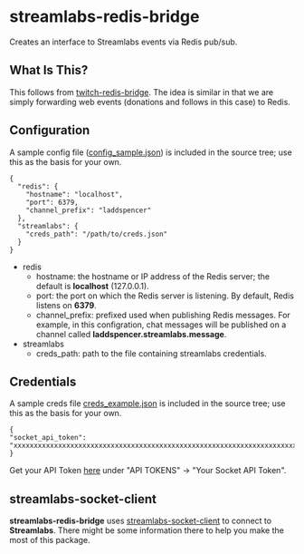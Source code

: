 # streamlabs-redis-bridge
Creates an interface to Streamlabs events via Redis pub/sub.

## What Is This?
This follows from [twitch-redis-bridge](https://github.com/laddspencer/twitch-redis-bridge). The idea is similar in that we are simply forwarding web events (donations and follows in this case) to Redis.

## Configuration
A sample config file ([config_sample.json](https://github.com/laddspencer/streamlabs-redis-bridge/blob/master/config_sample.json)) is included in the source tree; use this as the basis for your own.
```
{
  "redis": {
    "hostname": "localhost",
    "port": 6379,
    "channel_prefix": "laddspencer"
  },
  "streamlabs": {
    "creds_path": "/path/to/creds.json"
  }
}
```
- redis
  - hostname: the hostname or IP address of the Redis server; the default is **localhost** (127.0.0.1).
  - port: the port on which the Redis server is listening. By default, Redis listens on **6379**.
  - channel_prefix: prefixed used when publishing Redis messages. For example, in this configration, chat messages will be published on a channel called **laddspencer.streamlabs.message**.
- streamlabs
  - creds_path: path to the file containing streamlabs credentials.

## Credentials
A sample creds file [creds_example.json](https://github.com/laddspencer/streamlabs-redis-bridge/blob/master/creds_example.json) is included in the source tree; use this as the basis for your own.
```
{
"socket_api_token": "xxxxxxxxxxxxxxxxxxxxxxxxxxxxxxxxxxxxxxxxxxxxxxxxxxxxxxxxxxxxxxxxxxxxxxxxxxxxxxxxxxxxxxxxxxxxxxxxxxxxxxxxxxxxxxxxxxxxxxxxxxxxxxxxxxxxxxxxxxxxxxxxxxxxxxxxxxxxxxxxxxxxxxxxxxxxxxxxxxxxxxxxxxxxxxxxxxxxxxxxxxxxx",
}
```
Get your API Token [here](https://streamlabs.com/dashboard#/apisettings) under "API TOKENS" -> "Your Socket API Token".

## streamlabs-socket-client
**streamlabs-redis-bridge** uses [streamlabs-socket-client](https://www.npmjs.com/package/streamlabs-socket-client) to connect to **Streamlabs**. There might be some information there to help you make the most of this package.
